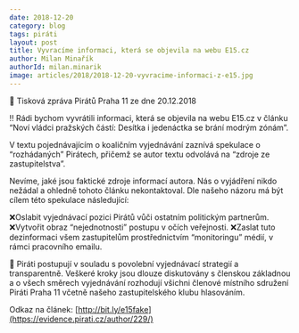 ```yaml
---
date: 2018-12-20
category: blog
tags: piráti
layout: post
title: Vyvracíme informaci, která se objevila na webu E15.cz 
author: Milan Minařík
authorId: milan.minarik
image: articles/2018/2018-12-20-vyvracime-informaci-z-e15.jpg
---
```


📣 Tisková zpráva Pirátů Praha 11 ze dne 20.12.2018

‼️ Rádi bychom vyvrátili informaci, která se objevila na webu E15.cz v článku “Noví vládci pražských částí: Desítka i jedenáctka se brání modrým zónám”.

V textu pojednávajícím o koaličním vyjednávání zaznívá spekulace o “rozhádaných” Pirátech, přičemž se autor textu odvolává na “zdroje ze zastupitelstva”.

Nevíme, jaké jsou faktické zdroje informací autora. Nás o vyjádření nikdo nežádal a ohledně tohoto článku nekontaktoval. Dle našeho názoru má být cílem této spekulace následující:

❌Oslabit vyjednávací pozici Pirátů vůči ostatním politickým partnerům.
❌Vytvořit obraz “nejednotnosti” postupu v očích veřejnosti.
❌Zaslat tuto dezinformaci všem zastupitelům prostřednictvím “monitoringu” médií, v rámci pracovního emailu.

🏴 Piráti postupují v souladu s povolební vyjednávací strategií a transparentně. Veškeré kroky jsou dlouze diskutovány s členskou základnou a o všech směrech vyjednávání rozhodují všichni členové místního sdružení Piráti Praha 11 včetně našeho zastupitelského klubu hlasováním.

Odkaz na článek: [http://bit.ly/e15fake](https://evidence.pirati.cz/author/229/)